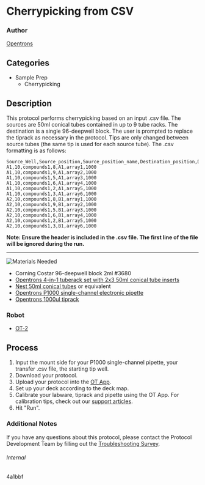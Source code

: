 # Cherrypicking from CSV

### Author
[Opentrons](https://opentrons.com/)

## Categories
* Sample Prep
	* Cherrypicking

## Description
This protocol performs cherrypicking based on an input .csv file. The sources are 50ml conical tubes contained in up to 9 tube racks. The destination is a single 96-deepwell block. The user is prompted to replace the tiprack as necessary in the protocol. Tips are only changed between source tubes (the same tip is used for each source tube). The .csv formatting is as follows:

```
Source_Well,Source_position,Source_position_name,Destination_position,Destination_Well,Destination_labware,Volume
A1,10,compounds1,8,A1,array1,1000
A1,10,compounds1,9,A1,array2,1000
A1,10,compounds1,5,A1,array3,1000
A1,10,compounds1,6,A1,array4,1000
A1,10,compounds1,2,A1,array5,1000
A1,10,compounds1,3,A1,array6,1000
A2,10,compounds1,8,B1,array1,1000
A2,10,compounds1,9,B1,array2,1000
A2,10,compounds1,5,B1,array3,1000
A2,10,compounds1,6,B1,array4,1000
A2,10,compounds1,2,B1,array5,1000
A2,10,compounds1,3,B1,array6,1000
```

**Note: Ensure the header is included in the .csv file. The first line of the file will be ignored during the run.**

---
![Materials Needed](https://s3.amazonaws.com/opentrons-protocol-library-website/custom-README-images/001-General+Headings/materials.png)

* Corning Costar 96-deepwell block 2ml #3680
* [Opentrons 4-in-1 tuberack set with 2x3 50ml conical tube inserts](https://shop.opentrons.com/collections/verified-labware/products/tube-rack-set-1)
* [Nest 50ml conical tubes](https://shop.opentrons.com/collections/verified-consumables/products/nest-50-ml-centrifuge-tube) or equivalent
* [Opentrons P1000 single-channel electronic pipette](https://shop.opentrons.com/collections/ot-2-pipettes/products/single-channel-electronic-pipette?variant=5984549142557)
* [Opentrons 1000ul tiprack](https://shop.opentrons.com/collections/opentrons-tips/products/opentrons-1000ul-tips)

### Robot
* [OT-2](https://opentrons.com/ot-2)

## Process
1. Input the mount side for your P1000 single-channel pipette, your transfer .csv file, the starting tip well.
2. Download your protocol.
3. Upload your protocol into the [OT App](https://opentrons.com/ot-app).
4. Set up your deck according to the deck map.
5. Calibrate your labware, tiprack and pipette using the OT App. For calibration tips, check out our [support articles](https://support.opentrons.com/en/collections/1559720-guide-for-getting-started-with-the-ot-2).
6. Hit "Run".

### Additional Notes
If you have any questions about this protocol, please contact the Protocol Development Team by filling out the [Troubleshooting Survey](https://protocol-troubleshooting.paperform.co/).

###### Internal
4a1bbf
